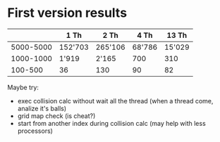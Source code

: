 # First version results

|           | 1 Th    | 2 Th    | 4 Th   | 13 Th  |
|-----------|---------|---------|--------|--------|
| 5000-5000 | 152'703 | 265'106 | 68'786 | 15'029 |
| 1000-1000 | 1'919   | 2'165   | 700    | 310    |
| 100-500   | 36      | 130     | 90     | 82     |

Maybe try:<br/>
- exec collision calc without wait all the thread (when a thread come, analize it's balls)<br/>
- grid map check (is cheat?)<br/>
- start from another index during collision calc (may help with less processors)<br/>

